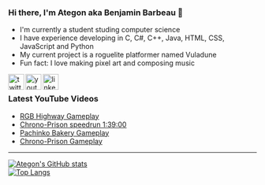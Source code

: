 ### Hi there, I'm Ategon aka Benjamin Barbeau 👋
- I'm currently a student studing computer science
- I have experience developing in C, C#, C++, Java, HTML, CSS, JavaScript and Python
- My current project is a roguelite platformer named Vuladune
- Fun fact: I love making pixel art and composing music


[<img align="left" alt="twitter account" height="32" width="32" src="https://cdn.jsdelivr.net/npm/simple-icons@v6/icons/twitter.svg" />][twitter]
[<img align="left" alt="youtube account" height="32" width="32" src="https://cdn.jsdelivr.net/npm/simple-icons@v6/icons/youtube.svg" />][youtube]
[<img align="left" alt="linkedin account" height="32" width="32" src="https://cdn.jsdelivr.net/npm/simple-icons@v6/icons/linkedin.svg" />][linkedin]

<br>

### Latest YouTube Videos
<!-- YOUTUBE:START -->
- [RGB Highway Gameplay](https://www.youtube.com/watch?v=KJeUIPI1LCM)
- [Chrono-Prison speedrun 1:39:00](https://www.youtube.com/watch?v=VtYoLl2csoo)
- [Pachinko Bakery Gameplay](https://www.youtube.com/watch?v=K5f7CkAevOw)
- [Chrono-Prison Gameplay](https://www.youtube.com/watch?v=4CMIu4x-1o4)
<!-- YOUTUBE:END --> 
---
[![Ategon's GitHub stats](https://github-readme-stats.vercel.app/api?username=Ategon&theme=dark&show_icons=true)](https://github.com/anuraghazra/github-readme-stats)
<br>
[![Top Langs](https://github-readme-stats.vercel.app/api/top-langs/?username=Ategon&theme=dark&hide=shaderlab)](https://github.com/anuraghazra/github-readme-stats)

[twitter]: https://twitter.com/Etegondev
[youtube]: https://www.youtube.com/channel/UCuywPsJXFjz7xmqmk4km4kA
[linkedin]: https://www.linkedin.com/in/ategon/

<!--
**Ategon/Ategon** is a ✨ _special_ ✨ repository because its `README.md` (this file) appears on your GitHub profile.

- 🔭 I’m currently working on a roguelite platformer named Vuladune
- 🌱 I’m currently learning ...
- 👯 I’m looking to collaborate on ...
- 🤔 I’m looking for help with ...
- 💬 Ask me about ...
- 📫 How to reach me: ...
- 😄 Pronouns: ...
- ⚡ Fun fact: ...
-->

